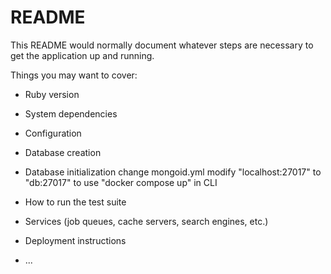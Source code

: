 # README

This README would normally document whatever steps are necessary to get the
application up and running.

Things you may want to cover:

* Ruby version

* System dependencies

* Configuration

* Database creation

* Database initialization
    change mongoid.yml modify "localhost:27017" to "db:27017" to use "docker compose up" in CLI

* How to run the test suite

* Services (job queues, cache servers, search engines, etc.)

* Deployment instructions

* ...
